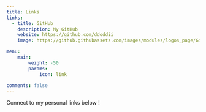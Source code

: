 ```yaml
---
title: Links
links:
  - title: GitHub
    description: My GitHub
    website: https://github.com/ddoddii
    image: https://github.githubassets.com/images/modules/logos_page/GitHub-Mark.png

menu:
    main: 
        weight: -50
        params:
            icon: link

comments: false
---
```


Connect to my personal links below !


